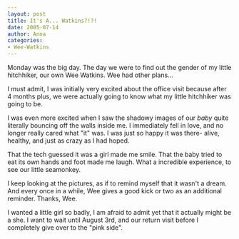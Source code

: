 ```yaml
---
layout: post
title: It's A... Watkins?!?!
date: 2005-07-14
author: Anna
categories:
- Wee-Watkins
---
```


Monday was the big day. The day we were to find out the gender of my little hitchhiker, our own Wee Watkins. Wee had other plans...

I must admit, I was initially very excited about the office visit because after 4 months plus, we were actually going to know what my little hitchhiker was going to be.

I was even more excited when I saw the shadowy images of our <i>baby</i> quite literally bouncing off the walls inside me. I immediately fell in love, and no longer really cared what "it" was. I was just so happy it was there- alive, healthy, and just as crazy as I had hoped.

That the tech guessed it was a girl made me smile. That the baby tried to eat its own hands and foot made me laugh. What a incredible experience, to see our little seamonkey.

I keep looking at the pictures, as if to remind myself that it wasn't a dream. And every once in a while, Wee gives a good kick or two as an additional reminder. Thanks, Wee.

I wanted a little girl so badly, I am afraid to admit yet that it actually might be a she. I want to wait until August 3rd, and our return visit before I completely give over to the "pink side".